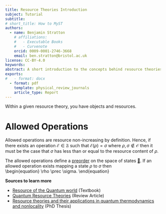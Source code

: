 ```yaml
---
title: Resource Theories Introduction
subject: Tutorial
subtitle: 
# short_title: How to MyST
authors:
  - name: Benjamin Stratton
    # affiliations:
    #   - Executable Books
    #   - Curvenote
    orcid: 0009-0001-2746-3668
    email: ben.stratton@bristol.ac.uk
license: CC-BY-4.0
keywords:  
abstract: A short introduction to the concepts behind resource theories
exports:
#   - format: docx
  - format: pdf
    template: physical_review_journals
    article_type: Report
---
```


Within a given resource theory, you have objects and resources.

# Allowed Operations

Allowed operations are resource non-increasing by definition. Hence, if there exists an operation $\mathcal{E} \in \mathfrak{F}$ such that $\mathcal{E}(\rho) = \sigma$ where $\rho, \sigma \notin \mathcal{O}$ then it must be the case that $\sigma$ has less than or equal to the resource content of $\rho$. 

The allowed operations define a [preorder](https://en.wikipedia.org/wiki/Preorder) on the space of states [💭](#myDefinitionofPreOrder). If an allowed operation exists mapping a state $\rho$ to $\sigma$ then  
\begin{equation}
    \rho \prec \sigma. 
\end{equation}

**Sources to learn more**

- [Resource of the Quantum world](https://doi.org/10.48550/arXiv.2402.05474) (Textbook)
- [Quantum Resource Theories](10.1103/RevModPhys.91.025001) (Review Article)
- [Resource theories and their applications in quantum thermodynamics and nonlocality](https://research-information.bris.ac.uk/en/studentTheses/resource-theories-and-their-applications-in-quantum-thermodynamic) (PhD Thesis)